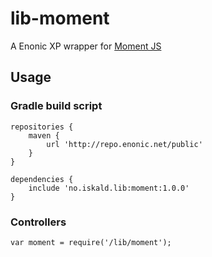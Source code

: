 # lib-moment

A Enonic XP wrapper for [Moment JS](http://momentjs.com/)

## Usage

### Gradle build script

    repositories {
        maven {
            url 'http://repo.enonic.net/public'
        }
    }

    dependencies {
        include 'no.iskald.lib:moment:1.0.0'
    }

### Controllers
    var moment = require('/lib/moment');
